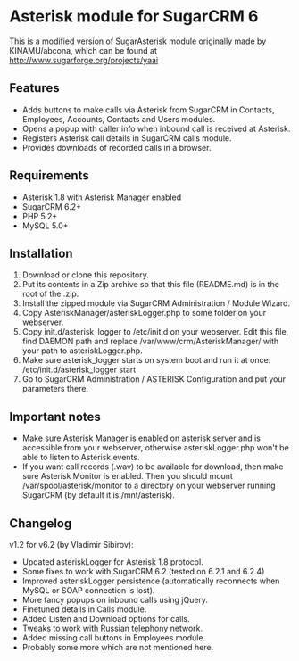 # Asterisk module for SugarCRM 6 #

This is a modified version of SugarAsterisk module originally made by KINAMU/abcona, which can be found at http://www.sugarforge.org/projects/yaai

## Features ##

* Adds buttons to make calls via Asterisk from SugarCRM in Contacts, Employees, Accounts, Contacts and Users modules.
* Opens a popup with caller info when inbound call is received at Asterisk.
* Registers Asterisk call details in SugarCRM calls module.
* Provides downloads of recorded calls in a browser.

## Requirements ##

* Asterisk 1.8 with Asterisk Manager enabled
* SugarCRM 6.2+
* PHP 5.2+
* MySQL 5.0+

## Installation ##

1. Download or clone this repository.
2. Put its contents in a Zip archive so that this file (README.md) is in the root of the .zip.
2. Install the zipped module via SugarCRM Administration / Module Wizard.
3. Copy AsteriskManager/asteriskLogger.php to some folder on your webserver.
4. Copy init.d/asterisk_logger to /etc/init.d on your webserver. Edit this file, find DAEMON path and replace /var/www/crm/AsteriskManager/ with your path to asteriskLogger.php.
5. Make sure asterisk_logger starts on system boot and run it at once: /etc/init.d/asterisk_logger start
6. Go to SugarCRM Administration / ASTERISK Configuration and put your parameters there.

## Important notes ##

* Make sure Asterisk Manager is enabled on asterisk server and is accessible from your webserver, otherwise asteriskLogger.php won't be able to listen to Asterisk events.
* If you want call records (.wav) to be available for download, then make sure Asterisk Monitor is enabled. Then you should mount /var/spool/asterisk/monitor to a directory on your webserver running SugarCRM (by default it is /mnt/asterisk).

## Changelog ##

v1.2 for v6.2 (by Vladimir Sibirov):

* Updated asteriskLogger for Asterisk 1.8 protocol.
* Some fixes to work with SugarCRM 6.2 (tested on 6.2.1 and 6.2.4)
* Improved asteriskLogger persistence (automatically reconnects when MySQL or SOAP connection is lost).
* More fancy popups on inbound calls using jQuery.
* Finetuned details in Calls module.
* Added Listen and Download options for calls.
* Tweaks to work with Russian telephony network.
* Added missing call buttons in Employees module.
* Probably some more which are not mentioned here.
